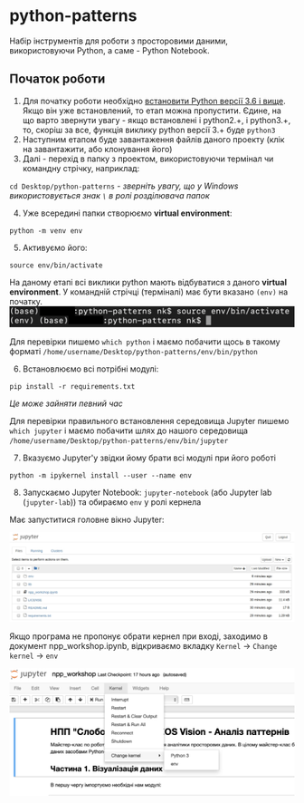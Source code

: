 # python-patterns

Набір інструментів для роботи з просторовими даними, використовуючи Python, а саме - Python Notebook.

## Початок роботи

1. Для початку роботи необхідно [встановити Python версії 3.6 і вище](https://www.python.org/). Якщо він уже встановлений, то етап можна пропустити. Єдине, на що варто звернути увагу - якщо встановлені і python2.+, i python3.+, то, скоріш за все, функція виклику python версії 3.+ буде `python3`
2. Наступним етапом буде завантаження файлів даного проекту (клік на завантажити, або клонування його)
3. Далі - перехід в папку з проектом, використовуючи термінал чи командну стрічку, наприклад:

`
cd Desktop/python-patterns
`
_- зверніть увагу, що у Windows використовується знак `\` в ролі розділювача папок_

4. Уже всередині папки створюємо **virtual environment**:
```
python -m venv env
```
5. Активуємо його:
```
source env/bin/activate
```

На даному етапі всі виклики python мають відбуватися з даного **virtual environment**. У командній стрічці (терміналі) має бути вказано `(env)` на початку.
![Activated](media/activate.png "Activated")

Для перевірки пишемо `which python` і маємо побачити щось в такому форматі `/home/username/Desktop/python-patterns/env/bin/python`

6. Встановлюємо всі потрібні модулі:
```
pip install -r requirements.txt
```

_Це може зайняти певний час_

Для перевірки правильного встановлення середовища Jupyter пишемо `which jupyter` і маємо побачити шлях до нашого середовища `/home/username/Desktop/python-patterns/env/bin/jupyter`

7. Вказуємо Jupyter'у звідки йому брати всі модулі при його роботі
```
python -m ipykernel install --user --name env
```

8. Запускаємо Jupyter Notebook: `jupyter-notebook` (або Jupyter lab (`jupyter-lab`)) та обираємо `env` у ролі кернела


Має запуститися головне вікно Jupyter:


![Jupyter](media/jupyter.jpg "Jupyter")


Якщо програма не пропонує обрати кернел при вході, заходимо в документ npp_workshop.ipynb, відкриваємо вкладку `Kernel` -> `Change kernel` -> `env`

![Kernel](media/kernel.png "Kernel")
